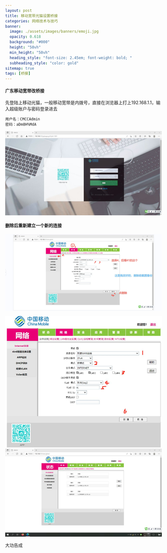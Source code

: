 ```yaml
---
layout: post
title: 移动宽带光猫设置桥接
categories: 网络技术与技巧
banner:
  image: ./assets/images/banners/emoji.jpg
  opacity: 0.618
  background: "#000"
  height: "50vh"
  min_height: "50vh"
  heading_style: "font-size: 2.45em; font-weight: bold; "
  subheading_style: "color: gold"
sitemap: true
tags: [桥接]
---
```


#### 广东移动宽带改桥接

先登陆上移动光猫，一般移动宽带是内拨号，直接在浏览器上打上192.168.1.1，输入超级账户与密码登录进去
```
用户名：CMCCAdmin
密码：aDm8H%MdA
```

![](/assets/images/openwrt/qj-1.jpeg)

#### 删除后重新建立一个新的连接
![](/assets/images/openwrt/qj-2.jpeg)

![](/assets/images/openwrt/qj-3.jpeg)
![](/assets/images/openwrt/qj-4.jpeg)

大功告成